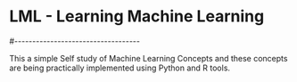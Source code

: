 # LML - Learning Machine Learning
#-----------------------------------

This a simple Self study of Machine Learning Concepts and these concepts are being practically implemented using Python and R tools.



